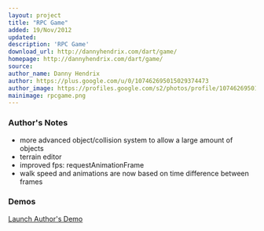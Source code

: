 ```yaml
---
layout: project
title: "RPC Game"
added: 19/Nov/2012
updated: 
description: 'RPC Game'
download_url: http://dannyhendrix.com/dart/game/
homepage: http://dannyhendrix.com/dart/game/
source: 
author_name: Danny Hendrix
author: https://plus.google.com/u/0/107462695015029374473
author_image: https://profiles.google.com/s2/photos/profile/107462695015029374473
mainimage: rpcgame.png
---
```


### Author's Notes

- more advanced object/collision system to allow a large amount of objects
- terrain editor
- improved fps: requestAnimationFrame
- walk speed and animations are now based on time difference between frames 

### Demos

[Launch Author's Demo](http://dannyhendrix.com/dart/game/)
